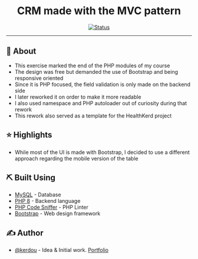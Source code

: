 **<h1 align="center">CRM made with the MVC pattern</h1>**

<div align="center">

[![Status](https://img.shields.io/badge/status-inactive-inactive.svg)]()


</div>

---

## 🧐 About <a name = "about"></a>

- This exercise marked the end of the PHP modules of my course
- The design was free but demanded the use of Bootstrap and being responsive oriented
- Since it is PHP focused, the field validation is only made on the backend side
- I later reworked it on order to make it more readable
- I also used namespace and PHP autoloader out of curiosity during that rework
- This rework also served as a template for the HealthKerd project

## :star: Highlights <a name = "highlights"></a>

- While most of the UI is made with Bootstrap, I decided to use a different approach regarding the mobile version of the table

## ⛏️ Built Using <a name = "built_using"></a>

- [MySQL](https://www.mysql.com/) - Database
- [PHP 8](https://www.php.net/) - Backend language
- [PHP Code Sniffer](https://github.com/squizlabs/PHP_CodeSniffer) - PHP Linter
- [Bootstrap](https://getbootstrap.com/) - Web design framework


## ✍️ Author <a name = "author"></a>

- [@kerdou](https://www.linkedin.com/in/gautier-le-hir-78796515b/) - Idea & Initial work. [Portfolio](https://kerdapp.ddns.net/)
